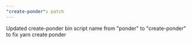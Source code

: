 ```yaml
---
"create-ponder": patch
---
```


Updated create-ponder bin script name from "ponder" to "create-ponder" to fix yarn create ponder
